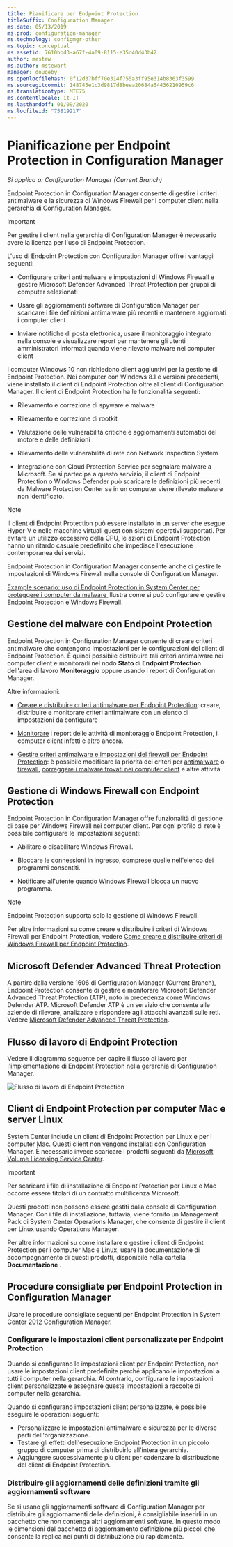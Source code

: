 ```yaml
---
title: Pianificare per Endpoint Protection
titleSuffix: Configuration Manager
ms.date: 05/13/2019
ms.prod: configuration-manager
ms.technology: configmgr-other
ms.topic: conceptual
ms.assetid: 7610bbd3-a67f-4a09-8115-e35d40d43b42
author: mestew
ms.author: mstewart
manager: dougeby
ms.openlocfilehash: 0f12d37bff70e314f755a3ff95e314b8363f3599
ms.sourcegitcommit: 148745e1c3d9817d8beea20684a54436210959c6
ms.translationtype: MTE75
ms.contentlocale: it-IT
ms.lasthandoff: 01/09/2020
ms.locfileid: "75819217"
---
```

# <a name="planning-for-endpoint-protection-in-configuration-manager"></a>Pianificazione per Endpoint Protection in Configuration Manager

*Si applica a: Configuration Manager (Current Branch)*


Endpoint Protection in Configuration Manager consente di gestire i criteri antimalware e la sicurezza di Windows Firewall per i computer client nella gerarchia di Configuration Manager.  

> [!IMPORTANT]  
>  Per gestire i client nella gerarchia di Configuration Manager è necessario avere la licenza per l'uso di Endpoint Protection.  

L'uso di Endpoint Protection con Configuration Manager offre i vantaggi seguenti:  

-   Configurare criteri antimalware e impostazioni di Windows Firewall e gestire Microsoft Defender Advanced Threat Protection per gruppi di computer selezionati  

-   Usare gli aggiornamenti software di Configuration Manager per scaricare i file definizioni antimalware più recenti e mantenere aggiornati i computer client  

-   Inviare notifiche di posta elettronica, usare il monitoraggio integrato nella console e visualizzare report per mantenere gli utenti amministratori informati quando viene rilevato malware nei computer client  

I computer Windows 10 non richiedono client aggiuntivi per la gestione di Endpoint Protection. Nei computer con Windows 8.1 e versioni precedenti, viene installato il client di Endpoint Protection oltre al client di Configuration Manager. Il client di Endpoint Protection ha le funzionalità seguenti:  

-   Rilevamento e correzione di spyware e malware  

-   Rilevamento e correzione di rootkit  

-   Valutazione delle vulnerabilità critiche e aggiornamenti automatici del motore e delle definizioni  

-   Rilevamento delle vulnerabilità di rete con Network Inspection System  

-   Integrazione con Cloud Protection Service per segnalare malware a Microsoft. Se si partecipa a questo servizio, il client di Endpoint Protection o Windows Defender può scaricare le definizioni più recenti da Malware Protection Center se in un computer viene rilevato malware non identificato.  

> [!NOTE]  
>  Il client di Endpoint Protection può essere installato in un server che esegue Hyper-V e nelle macchine virtuali guest con sistemi operativi supportati. Per evitare un utilizzo eccessivo della CPU, le azioni di Endpoint Protection hanno un ritardo casuale predefinito che impedisce l'esecuzione contemporanea dei servizi.  

  Endpoint Protection in Configuration Manager consente anche di gestire le impostazioni di Windows Firewall nella console di Configuration Manager.  

 [Example scenario: uso di Endpoint Protection in System Center per proteggere i computer da malware ](../deploy-use/scenarios-endpoint-protection.md) illustra come si può configurare e gestire Endpoint Protection e Windows Firewall.  

## <a name="managing-malware-with-endpoint-protection"></a>Gestione del malware con Endpoint Protection  

Endpoint Protection in Configuration Manager consente di creare criteri antimalware che contengono impostazioni per le configurazioni del client di Endpoint Protection. È quindi possibile distribuire tali criteri antimalware nei computer client e monitorarli nel nodo **Stato di Endpoint Protection** dell'area di lavoro **Monitoraggio** oppure usando i report di Configuration Manager.  

 Altre informazioni:  

-   [Creare e distribuire criteri antimalware per Endpoint Protection](../deploy-use/endpoint-antimalware-policies.md): creare, distribuire e monitorare criteri antimalware con un elenco di impostazioni da configurare  

-   [Monitorare](../deploy-use/monitor-endpoint-protection.md) i report delle attività di monitoraggio Endpoint Protection, i computer client infetti e altro ancora.   

-   [Gestire criteri antimalware e impostazioni del firewall per Endpoint Protection](../deploy-use/endpoint-antimalware-firewall.md): è possibile modificare la priorità dei criteri per [antimalware](../deploy-use/endpoint-antimalware-firewall.md#manage-antimalware-policies) o [firewall](../deploy-use/endpoint-antimalware-firewall.md#manage-windows-firewall-policies), [correggere i malware trovati nei computer client](../deploy-use/endpoint-antimalware-firewall.md#remediate-detected-malware) e altre attività

## <a name="managing-windows-firewall-with-endpoint-protection"></a>Gestione di Windows Firewall con Endpoint Protection  
 Endpoint Protection in Configuration Manager offre funzionalità di gestione di base per Windows Firewall nei computer client. Per ogni profilo di rete è possibile configurare le impostazioni seguenti:  

-   Abilitare o disabilitare Windows Firewall.  

-   Bloccare le connessioni in ingresso, comprese quelle nell'elenco dei programmi consentiti.  

-   Notificare all'utente quando Windows Firewall blocca un nuovo programma.  

> [!NOTE]  
>  Endpoint Protection supporta solo la gestione di Windows Firewall.  

  Per altre informazioni su come creare e distribuire i criteri di Windows Firewall per Endpoint Protection, vedere [Come creare e distribuire criteri di Windows Firewall per Endpoint Protection](../deploy-use/create-windows-firewall-policies.md).  

## <a name="microsoft-defender-advanced-threat-protection"></a>Microsoft Defender Advanced Threat Protection

A partire dalla versione 1606 di Configuration Manager (Current Branch), Endpoint Protection consente di gestire e monitorare Microsoft Defender Advanced Threat Protection (ATP), noto in precedenza come Windows Defender ATP. Microsoft Defender ATP è un servizio che consente alle aziende di rilevare, analizzare e rispondere agli attacchi avanzati sulle reti. Vedere [Microsoft Defender Advanced Threat Protection](../deploy-use/windows-defender-advanced-threat-protection.md).

## <a name="endpoint-protection-workflow"></a>Flusso di lavoro di Endpoint Protection  
 Vedere il diagramma seguente per capire il flusso di lavoro per l'implementazione di Endpoint Protection nella gerarchia di Configuration Manager.  

 ![Flusso di lavoro di Endpoint Protection](../media/Endpoint-Protection-Workflow.gif)

## <a name="endpoint-protection-client-for-mac-computers-and-linux-servers"></a>Client di Endpoint Protection per computer Mac e server Linux  
 System Center include un client di Endpoint Protection per Linux e per i computer Mac. Questi client non vengono installati con Configuration Manager. È necessario invece scaricare i prodotti seguenti da [Microsoft Volume Licensing Service Center](https://www.microsoft.com/licensing/servicecenter/default.aspx).  

> [!IMPORTANT]  
>  Per scaricare i file di installazione di Endpoint Protection per Linux e Mac occorre essere titolari di un contratto multilicenza Microsoft.  

 Questi prodotti non possono essere gestiti dalla console di Configuration Manager. Con i file di installazione, tuttavia, viene fornito un Management Pack di System Center Operations Manager, che consente di gestire il client per Linux usando Operations Manager.  

 Per altre informazioni su come installare e gestire i client di Endpoint Protection per i computer Mac e Linux, usare la documentazione di accompagnamento di questi prodotti, disponibile nella cartella **Documentazione** .

## <a name="best-practices-for-endpoint-protection-in-configuration-manager"></a>Procedure consigliate per Endpoint Protection in Configuration Manager  
 Usare le procedure consigliate seguenti per Endpoint Protection in System Center 2012 Configuration Manager.  

### <a name="configure-custom-client-settings-for-endpoint-protection"></a>Configurare le impostazioni client personalizzate per Endpoint Protection  
 Quando si configurano le impostazioni client per Endpoint Protection, non usare le impostazioni client predefinite perché applicano le impostazioni a tutti i computer nella gerarchia. Al contrario, configurare le impostazioni client personalizzate e assegnare queste impostazioni a raccolte di computer nella gerarchia.  

 Quando si configurano impostazioni client personalizzate, è possibile eseguire le operazioni seguenti:  

-   Personalizzare le impostazioni antimalware e sicurezza per le diverse parti dell'organizzazione.  
-   Testare gli effetti dell'esecuzione Endpoint Protection in un piccolo gruppo di computer prima di distribuirlo all'intera gerarchia.  
-   Aggiungere successivamente più client per cadenzare la distribuzione del client di Endpoint Protection.  

### <a name="distributing-definition-updates-by-using-software-updates"></a>Distribuire gli aggiornamenti delle definizioni tramite gli aggiornamenti software  
 Se si usano gli aggiornamenti software di Configuration Manager per distribuire gli aggiornamenti delle definizioni, è consigliabile inserirli in un pacchetto che non contenga altri aggiornamenti software. In questo modo le dimensioni del pacchetto di aggiornamento definizione più piccoli che consente la replica nei punti di distribuzione più rapidamente.
